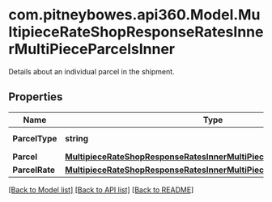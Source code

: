 # com.pitneybowes.api360.Model.MultipieceRateShopResponseRatesInnerMultiPieceParcelsInner
Details about an individual parcel in the shipment.

## Properties

Name | Type | Description | Notes
------------ | ------------- | ------------- | -------------
**ParcelType** | **string** | Type of the parcel. | [optional] 
**Parcel** | [**MultipieceRateShopResponseRatesInnerMultiPieceParcelsInnerParcel**](MultipieceRateShopResponseRatesInnerMultiPieceParcelsInnerParcel.md) |  | [optional] 
**ParcelRate** | [**MultipieceRateShopResponseRatesInnerMultiPieceParcelsInnerParcelRate**](MultipieceRateShopResponseRatesInnerMultiPieceParcelsInnerParcelRate.md) |  | [optional] 

[[Back to Model list]](../../README.md#documentation-for-models) [[Back to API list]](../../README.md#documentation-for-api-endpoints) [[Back to README]](../../README.md)

